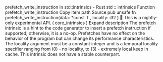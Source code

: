 prefetch_write_instruction in std::intrinsics - Rust
std
::
intrinsics
Function
prefetch_write_instruction
Copy item path
Source
pub unsafe fn prefetch_write_instruction<T>(data:
*const T
, locality:
i32
)
🔬
This is a nightly-only experimental API. (
core_intrinsics
)
Expand description
The
prefetch
intrinsic is a hint to the code generator to insert a prefetch instruction
if supported; otherwise, it is a no-op.
Prefetches have no effect on the behavior of the program but can change its performance
characteristics.
The
locality
argument must be a constant integer and is a temporal locality specifier
ranging from (0) - no locality, to (3) - extremely local keep in cache.
This intrinsic does not have a stable counterpart.